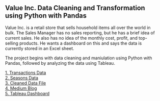 ## Value Inc. Data Cleaning and Transformation using Python with Pandas ## 

Value Inc. is a retail store that sells household items all over the world in bulk.
The Sales Manager has no sales reporting, but he has a brief idea of current sales. 
He also has no idea of the monthly cost, profit, and top-selling products. 
He wants a dashboard on this and says the data is currently stored in an Excel sheet.

The project begins with data cleaning and maniulation using Python with Pandas, 
followed by analyzing the data using Tableau. 

[1. Transactions Data](https://drive.google.com/file/d/1i6MQZmXUuqyqGjSGbsPrNKV-eJPAhx-U/view?usp=sharing)<br>
[2. Seasons Data](https://finch-groundhog-9245.squarespace.com/s/value_inc_seasons.csv)<br> 
[3. Cleaned Data File](https://drive.google.com/file/d/1HjoQerZqzqM8fO4t0jfsBBe1yqR0LvMa/view?usp=sharing)<br>
[4. Medium Blog](https://medium.com/@abhivik/value-inc-sales-data-cleaning-transformation-using-python-with-pandas-a-project-c3685640985b)<br> 
[5. Tableau Dashboard](https://public.tableau.com/app/profile/abhijit.mandape/viz/ValueInc_SalesDashboard_17029154314730/ValueInc_Dashboard?publish=yes)


